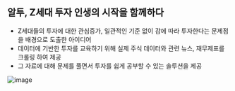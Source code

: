 ## 알투, Z세대 투자 인생의 시작을 함께하다

- Z세대들의 투자에 대한 관심증가, 일관적인 기준 없이 감에 따라 투자한다는 문제점을 배경으로 도출한 아이디어
- 데이터에 기반한 투자를 교육하기 위해 실제 주식 데이터와 관련 뉴스, 재무제표를 크롤링 하여 제공
- 그 자료에 대해 문제를 풀면서 투자를 쉽게 공부할 수 있는 솔루션을 제공

![image](https://user-images.githubusercontent.com/80818534/194438320-f6d696c3-dd92-4126-a689-fb09f41fa348.png)

